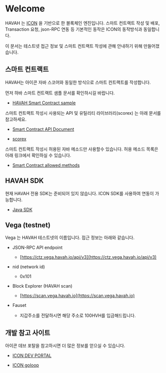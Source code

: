 # Welcome

HAVAH 는 [ICON](https://www.icon.foundation/) 을 기반으로 한 블록체인 엔진입니다. 스마트 컨트랙트 작성 및 배포, Transaction 요청, json-RPC 연동 등 기본적인 동작은 ICON의 동작방식과 동일합니다.

이 문서는 테스트넷 접근 정보 및 스마트 컨트랙트 작성에 관해 안내하기 위해 만들어졌습니다.
 

## 스마트 컨트랙트

HAVAH는 아이콘 자바 스코어와 동일한 방식으로 스마트 컨트랙트를 작성합니다.

먼저 하바 스마트 컨트랙트 샘플 문서를 확인하시길 바랍니다.

- [HAVAH Smart Contract sample](https://github.com/havah-project/smart-contract-examples)


스마트 컨트랙트 작성시 사용되는 API 및 유틸리티 라이브러리(scorex) 는 아래 문서를 참고하세요.

- [Smart Contract API Document](https://www.javadoc.io/doc/foundation.icon/javaee-api/latest/index.html)

- [scorex](https://www.javadoc.io/doc/foundation.icon/javaee-api/latest/index.html)
 

스마트 컨트랙트 작성시 허용된 자바 메소드만 사용할수 있습니다. 허용 메소드 목록은 아래 링크에서 확인하실 수 있습니다.

- [Smart Contract allowed methods](https://github.com/icon-project/devportal/blob/master/java-score-1/allowed-methods)
 

## HAVAH SDK

현재 HAVAH 전용 SDK는 준비되어 있지 않습니다. ICON SDK를 사용하여 연동이 가능합니다.

- [Java SDK](https://docs.icon.community/icon-stack/client-apis/java-sdk)


## Vega (testnet)

Vega 는 HAVAH 테스트넷의 이름입니다. 접근 정보는 아래와 같습니다.

- JSON-RPC API endpoint

	- [https://ctz.vega.havah.io/api/v3](https://ctz.vega.havah.io/api/v3)

- nid (network id)

	- 0x101

- Block Explorer (HAVAH scan)

	- [https://scan.vega.havah.io](https://scan.vega.havah.io)

- Fauset

	- 지갑주소를 전달하시면 해당 주소로 100HVH를 입금해드립니다.


## 개발 참고 사이트

아이콘 데브 포탈을 참고하시면 더 많은 정보를 얻으실 수 있습니다.

- [ICON DEV PORTAL](https://docs.icon.community/)

- [ICON goloop](https://github.com/icon-project/goloop)